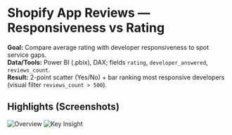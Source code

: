 # Shopify App Reviews — Responsiveness vs Rating

**Goal:** Compare average rating with developer responsiveness to spot service gaps.  
**Data/Tools:** Power BI (.pbix), DAX; fields `rating`, `developer_answered`, `reviews_count`.  
**Result:** 2-point scatter (Yes/No) + bar ranking most responsive developers (visual filter `reviews_count > 500`).

## Highlights (Screenshots)
![Overview](./images/overview.png)
![Key Insight](./images/bar.png)

